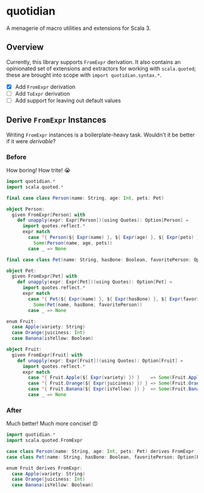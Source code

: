 # quotidian

A menagerie of macro utilities and extensions for Scala 3.

## Overview

Currently, this library supports `FromExpr` derivation. It also contains an opinionated set of
extensions and extractors for working with `scala.quoted`; these are brought into scope with `import quotidian.syntax.*`.

- [x] Add `FromExpr` derivation
- [ ] Add `ToExpr` derivation
- [ ] Add support for leaving out default values

## Derive `FromExpr` Instances

Writing `FromExpr` instances is a boilerplate-heavy task. Wouldn't it be better if it were _derivable_?

### Before

How boring! How trite! 😭

```scala
import quotidian.*
import scala.quoted.*

final case class Person(name: String, age: Int, pets: Pet)

object Person:
  given FromExpr[Person] with
    def unapply(expr: Expr[Person])(using Quotes): Option[Person] =
      import quotes.reflect.*
      expr match
        case '{ Person(${ Expr(name) }, ${ Expr(age) }, ${ Expr(pets) }) } =>
          Some(Person(name, age, pets))
        case _ => None

final case class Pet(name: String, hasBone: Boolean, favoritePerson: Option[Person])

object Pet:
  given FromExpr[Pet] with
    def unapply(expr: Expr[Pet])(using Quotes): Option[Pet] =
      import quotes.reflect.*
      expr match
        case '{ Pet(${ Expr(name) }, ${ Expr(hasBone) }, ${ Expr(favoritePerson) }) } =>
          Some(Pet(name, hasBone, favoritePerson))
        case _ => None

enum Fruit:
  case Apple(variety: String)
  case Orange(juiciness: Int)
  case Banana(isYellow: Boolean)

object Fruit:
  given FromExpr[Fruit] with
    def unapply(expr: Expr[Fruit])(using Quotes): Option[Fruit] =
      import quotes.reflect.*
      expr match
        case '{ Fruit.Apple(${ Expr(variety) }) }    => Some(Fruit.Apple(variety))
        case '{ Fruit.Orange(${ Expr(juiciness) }) } => Some(Fruit.Orange(juiciness))
        case '{ Fruit.Banana(${ Expr(isYellow) }) }  => Some(Fruit.Banana(isYellow))
        case _ => None
```

### After

Much better! Much more concise! 😍

```scala
import quotidian.*
import scala.quoted.FromExpr

case class Person(name: String, age: Int, pets: Pet) derives FromExpr
case class Pet(name: String, hasBone: Boolean, favoritePerson: Option[Person]) derives FromExpr

enum Fruit derives FromExpr:
  case Apple(variety: String)
  case Orange(juiciness: Int)
  case Banana(isYellow: Boolean)
```



